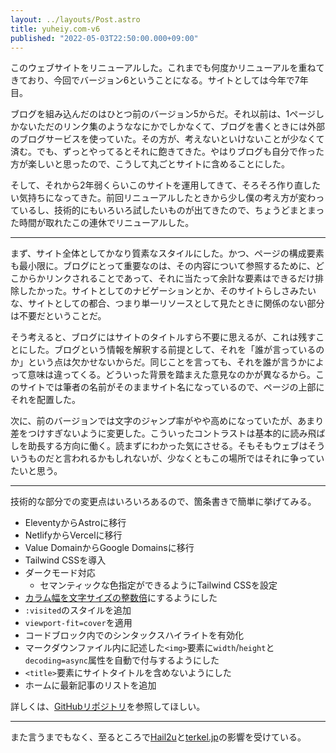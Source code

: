 ```yaml
---
layout: ../layouts/Post.astro
title: yuheiy.com-v6
published: "2022-05-03T22:50:00.000+09:00"
---
```


このウェブサイトをリニューアルした。これまでも何度かリニューアルを重ねてきており、今回でバージョン6ということになる。サイトとしては今年で7年目。

ブログを組み込んだのはひとつ前のバージョン5からだ。それ以前は、1ページしかないただのリンク集のようななにかでしかなくて、ブログを書くときには外部のブログサービスを使っていた。その方が、考えないといけないことが少なくて済む。でも、ずっとやってるとそれに飽きてきた。やはりブログも自分で作った方が楽しいと思ったので、こうして丸ごとサイトに含めることにした。

そして、それから2年弱くらいこのサイトを運用してきて、そろそろ作り直したい気持ちになってきた。前回リニューアルしたときから少し僕の考え方が変わっているし、技術的にもいろいろ試したいものが出てきたので、ちょうどまとまった時間が取れたこの連休でリニューアルした。

---

まず、サイト全体としてかなり質素なスタイルにした。かつ、ページの構成要素も最小限に。ブログにとって重要なのは、その内容について参照するために、どこからかリンクされることであって、それに当たって余計な要素はできるだけ排除したかった。サイトとしてのナビゲーションとか、そのサイトらしさみたいな、サイトとしての都合、つまり単一リソースとして見たときに関係のない部分は不要だということだ。

そう考えると、ブログにはサイトのタイトルすら不要に思えるが、これは残すことにした。ブログという情報を解釈する前提として、それを「誰が言っているのか」という点は欠かせないからだ。同じことを言っても、それを誰が言うかによって意味は違ってくる。どういった背景を踏まえた意見なのかが異なるから。このサイトでは筆者の名前がそのままサイト名になっているので、ページの上部にそれを配置した。

次に、前のバージョンでは文字のジャンプ率がやや高めになっていたが、あまり差をつけすぎないように変更した。こういったコントラストは基本的に読み飛ばしを助長する方向に働く。読まずにわかった気にさせる。そもそもウェブはそういうものだと言われるかもしれないが、少なくともこの場所ではそれに争っていたいと思う。

---

技術的な部分での変更点はいろいろあるので、箇条書きで簡単に挙げてみる。

- EleventyからAstroに移行
- NetlifyからVercelに移行
- Value DomainからGoogle Domainsに移行
- Tailwind CSSを導入
- ダークモード対応
	- セマンティックな色指定ができるようにTailwind CSSを設定
- [カラム幅を文字サイズの整数倍](https://terkel.jp/archives/2021/05/em-based-grid/)にするようにした
- `:visited`のスタイルを追加
- `viewport-fit=cover`を適用
- コードブロック内でのシンタックスハイライトを有効化
- マークダウンファイル内に記述した`<img>`要素に`width`/`height`と`decoding=async`属性を自動で付与するようにした
- `<title>`要素にサイトタイトルを含めないようにした
- ホームに最新記事のリストを追加

詳しくは、[GitHubリポジトリ](https://github.com/yuheiy/yuheiy.com-v6)を参照してほしい。

---

また言うまでもなく、至るところで[Hail2u](https://hail2u.net/)と[terkel.jp](https://terkel.jp/)の影響を受けている。
